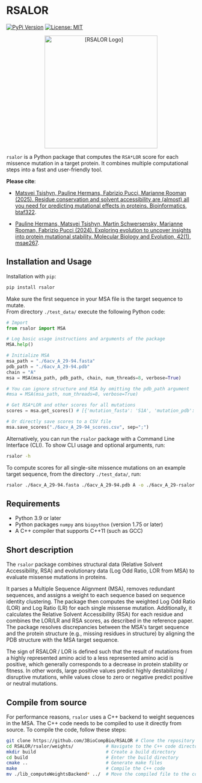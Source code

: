 
# RSALOR

[![PyPi Version](https://img.shields.io/pypi/v/rsalor.svg)](https://pypi.org/project/rsalor/) [![License: MIT](https://img.shields.io/badge/License-MIT-green.svg)](https://opensource.org/licenses/MIT)
<div style="text-align: center;">
<img src="Logo.png" alt="[RSALOR Logo]" height="300"/>
</div>

`rsalor` is a Python package that computes the `RSA*LOR` score for each missence mutation in a target protein. It combines multiple computational steps into a fast and user-friendly tool.

**Please cite**:
- [Matsvei Tsishyn, Pauline Hermans, Fabrizio Pucci, Marianne Rooman (2025). Residue conservation and solvent accessibility are (almost) all you need for predicting mutational effects in proteins. Bioinformatics, btaf322](https://doi.org/10.1093/bioinformatics/btaf322).

- [Pauline Hermans, Matsvei Tsishyn, Martin Schwersensky, Marianne Rooman, Fabrizio Pucci (2024). Exploring evolution to uncover insights into protein mutational stability. Molecular Biology and Evolution, 42(1), msae267](https://doi.org/10.1093/molbev/msae267).


## Installation and Usage

Installation with `pip`:
```bash
pip install rsalor
```

Make sure the first sequence in your MSA file is the target sequence to mutate.  
From directory `./test_data/` execute the following Python code:
```python
# Import
from rsalor import MSA

# Log basic usage instructions and arguments of the package
MSA.help()

# Initialize MSA
msa_path = "./6acv_A_29-94.fasta"
pdb_path = "./6acv_A_29-94.pdb"
chain = "A"
msa = MSA(msa_path, pdb_path, chain, num_threads=8, verbose=True)

# You can ignore structure and RSA by omitting the pdb_path argument
#msa = MSA(msa_path, num_threads=8, verbose=True)

# Get RSA*LOR and other scores for all mutations
scores = msa.get_scores() # [{'mutation_fasta': 'S1A', 'mutation_pdb': 'SA1A', 'RSA': 61.54, 'LOR': 5.05, ...}, ...]

# Or directly save scores to a CSV file
msa.save_scores("./6acv_A_29-94_scores.csv", sep=";")
```

Alternatively, you can run the `rsalor` package with a Command Line Interface (CLI).
To show CLI usage and optional arguments, run:
```bash
rsalor -h
```

To compute scores for all single-site missence mutations on an example target sequence, from the directory `./test_data/`, run:
```bash
rsalor ./6acv_A_29-94.fasta ./6acv_A_29-94.pdb A -o ./6acv_A_29-rsalor.csv
```

## Requirements

- Python 3.9 or later
- Python packages `numpy` ans `biopython` (version 1.75 or later)
- A C++ compiler that supports C++11 (such as GCC)

## Short description

The `rsalor` package combines structural data (Relative Solvent Accessibility, RSA) and evolutionary data (Log Odd Ratio, LOR from MSA) to evaluate missense mutations in proteins.

It parses a Multiple Sequence Alignment (MSA), removes redundant sequences, and assigns a weight to each sequence based on sequence identity clustering. The package then computes the weighted Log Odd Ratio (LOR) and Log Ratio (LR) for each single missense mutation. Additionally, it calculates the Relative Solvent Accessibility (RSA) for each residue and combines the LOR/LR and RSA scores, as described in the reference paper. The package resolves discrepancies between the MSA's target sequence and the protein structure (e.g., missing residues in structure) by aligning the PDB structure with the MSA target sequence.

The sign of RSALOR / LOR is defined such that the result of mutations from a highly represented amino acid to a less represented amino acid is positive, which generally corresponds to a decrease in protein stability or fitness. In other words, large positive values predict highly destabilizing / disruptive mutations, while values close to zero or negative predict positive or neutral mutations.

## Compile from source

For performance reasons, `rsalor` uses a C++ backend to weight sequences in the MSA. The C++ code needs to be compiled to use it directly from source. To compile the code, follow these steps:
```bash
git clone https://github.com/3BioCompBio/RSALOR # Clone the repository
cd RSALOR/rsalor/weights/            # Navigate to the C++ code directory
mkdir build                          # Create a build directory
cd build                             # Enter the build directory
cmake ..                             # Generate make files
make                                 # Compile the C++ code
mv ./lib_computeWeightsBackend* ../  # Move the compiled file to the correct directory
```
